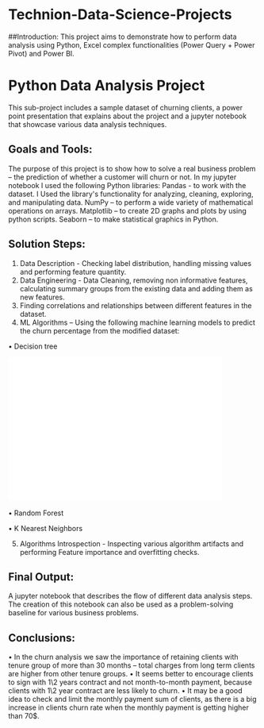 #  Technion-Data-Science-Projects

##Introduction:
This project aims to demonstrate how to perform data analysis using Python, Excel complex functionalities (Power Query + Power Pivot) and Power BI. 

# Python Data Analysis Project
This sub-project includes a sample dataset of churning clients, a power point presentation that explains about the project and a jupyter notebook that showcase various data analysis techniques.

## Goals and Tools:
The purpose of this project is to show how to solve a real business problem – the prediction of whether a customer will churn or not. 
In my jupyter notebook I used the following Python libraries:
Pandas - to work with the dataset. I Used the library's functionality for analyzing, cleaning, exploring, and manipulating data.
NumPy – to perform a wide variety of mathematical operations on arrays.
Matplotlib – to create 2D graphs and plots by using python scripts.
Seaborn – to make statistical graphics in Python.

## Solution Steps:
1. Data Description - Checking label distribution, handling missing values and performing feature quantity.
2. Data Engineering - Data Cleaning, removing non informative features, calculating summary groups from the existing data and adding them as new features.
3. Finding correlations and relationships between different features in the dataset.
4. ML Algorithms – Using the following machine learning models to predict the churn percentage from the modified dataset:

•	Decision tree 

<picture>
 <source media="(prefers-color-scheme: dark)" srcset="Python Data Analysis/Visualizations/Decision Tree plot.png">
 <source media="(prefers-color-scheme: light)" srcset="Python Data Analysis/Visualizations/Decision Tree plot.png">
 <img alt="Decision Tree Plot" src="Python Data Analysis/Visualizations/Decision Tree plot.png">
</picture>


•	Random Forest

•	K Nearest Neighbors

5. Algorithms Introspection - Inspecting various algorithm artifacts and performing Feature importance and overfitting checks.

## Final Output:
A jupyter notebook that describes the flow of different data analysis steps.
The creation of this notebook can also be used as a problem-solving baseline for various business problems.

## Conclusions:
•	In the churn analysis we saw the importance of retaining clients with tenure group of more than 30 months – total charges from long term clients are higher from other tenure groups.
•	It seems better to encourage clients to sign with 1\2 years contract and not month-to-month payment, because clients with 1\2 year contract are less likely to churn.
•	It may be a good idea to check and limit the monthly payment sum of clients, as there is a big increase in clients churn rate when the monthly payment is getting higher than 70$.

